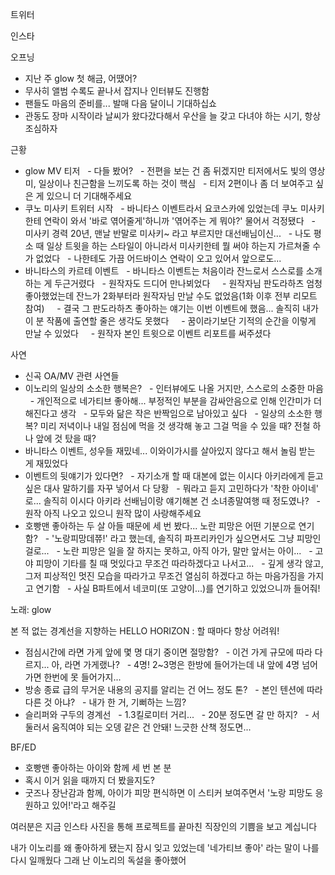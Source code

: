 


트위터



인스타

오프닝
- 지난 주 glow 첫 해금, 어땠어?
- 무사히 앨범 수록도 끝나서 잡지나 인터뷰도 진행함
- 팬들도 마음의 준비를... 발매 다음 달이니 기대하십쇼
- 관동도 장마 시작이라 날씨가 왔다갔다해서 우산을 늘 갖고 다녀야 하는 시기, 항상 조심하자

근황
- glow MV 티저
  - 다들 봤어?
  - 전편을 보는 건 좀 뒤겠지만 티저에서도 빛의 영상미, 일상이나 친근함을 느끼도록 하는 것이 핵심
  - 티저 2편이나 좀 더 보여주고 싶은 게 있으니 더 기대해주세요
- 쿠노 미사키 트위터 시작
  - 바니타스 이벤트라서 요코스카에 있었는데 쿠노 미사키한테 연락이 와서 '바로 엮어줄게'하니까 '엮어주는 게 뭐야?' 물어서 걱정됐다
  - 미사키 경력 20년, 맨날 반말로 미사키~ 라고 부르지만 대선배님이신...
  - 나도 평소 때 일상 트윗을 하는 스타일이 아니라서 미사키한테 뭘 써야 하는지 가르쳐줄 수가 없었다
  - 나한테도 가끔 어드바이스 연락이 오고 있어서 앞으로도...
- 바니타스의 카르테 이벤트
  - 바니타스 이벤트는 처음이라 잔느로서 스스로를 소개하는 게 두근거렸다
  - 원작자도 드디어 만나뵈었다
    - 원작자님 판도라하츠 엄청 좋아했었는데 잔느가 2화부터라 원작자님 만날 수도 없었음(1화 이후 전부 리모트 참여)
    - 결국 그 판도라하츠 좋아하는 얘기는 이번 이벤트에 했음... 솔직히 내가 이 분 작품에 출연할 줄은 생각도 못했다
    - 꿈이라기보단 기적의 순간을 이렇게 만날 수 있었다
    - 원작자 본인 트윗으로 이벤트 리포트를 써주셨다

사연
- 신곡 OA/MV 관련 사연들
- 이노리의 일상의 소소한 행복은?
  - 인터뷰에도 나올 거지만, 스스로의 소중한 마음
  - 개인적으로 네가티브 좋아해... 부정적인 부분을 감싸안음으로 인해 인간미가 더해진다고 생각
  - 모두와 닮은 작은 반짝임으로 남아있고 싶다
  - 일상의 소소한 행복? 미리 저녁이나 내일 점심에 먹을 것 생각해 놓고 그걸 먹을 수 있을 때? 전철 하나 앞에 것 탔을 때?
- 바니타스 이벤트, 성우들 재밌네... 이와이가시를 살아있지 않다고 해서 놀림 받는 게 재밌었다
- 이벤트의 뒷얘기가 있다면?
  - 자기소개 할 때 대본에 없는 이시다 아키라에게 듣고 싶은 대사 말하기를 자꾸 넣어서 다 당황
  - 뭐라고 듣지 고민하다가 '착한 아이네' 로... 솔직히 이시다 아키라 선배님이랑 얘기해본 건 소녀종말여행 때 정도였나?
  - 원작 아직 나오고 있으니 원작 많이 사랑해주세요
- 호빵맨 좋아하는 두 살 아들 때문에 세 번 봤다... 노란 피망은 어떤 기분으로 연기함?
  - '노랑피망데쮸!' 라고 했는데, 솔직히 파프리카인가 싶으면서도 그냥 피망인 걸로...
  - 노란 피망은 일을 잘 하지는 못하고, 아직 아가, 말만 앞서는 아이...
  - 고야 피망이 기타를 칠 때 멋있다고 무조건 따라하겠다고 나서고...
  - 깊게 생각 않고, 그저 피상적인 멋진 모습을 따라가고 무조건 열심히 하겠다고 하는 마음가짐을 가지고 연기함
  - 사실 B파트에서 네코미(또 고양이...)를 연기하고 있었으니까 들어줘!

노래: glow

본 적 없는 경계선을 지향하는 HELLO HORIZON : 할 때마다 항상 어려워!
- 점심시간에 라면 가게 앞에 몇 명 대기 중이면 절망함?
  - 이건 가게 규모에 따라 다르지... 아, 라면 가게랬나?
  - 4명! 2~3명은 한방에 들어가는데 내 앞에 4명 넘어가면 한번에 못 들어가지...
- 방송 종료 급의 무거운 내용의 공지를 알리는 건 어느 정도 톤?
  - 본인 텐션에 따라 다른 것 아냐?
  - 내가 한 거, 기뻐하는 느낌?
- 슬리퍼와 구두의 경계선
  - 1.3킬로미터 거리...
  - 20분 정도면 갈 만 하지?
  - 서둘러서 움직여야 되는 오뎅 같은 건 안돼! 느긋한 산책 정도면...

BF/ED
- 호빵맨 좋아하는 아이와 함께 세 번 본 분
- 혹시 이거 읽을 때까지 더 봤을지도?
- 굿즈나 장난감과 함께, 아이가 피망 편식하면 이 스티커 보여주면서 '노랑 피망도 응원하고 있어!'라고 해주길

여러분은 지금 인스타 사진을 통해 프로젝트를 끝마친 직장인의 기쁨을 보고 계십니다

내가 이노리를 왜 좋아하게 됐는지 잠시 잊고 있었는데 '네가티브 좋아' 라는 말이 나를 다시 일깨웠다
그래 난 이노리의 독설을 좋아했어
